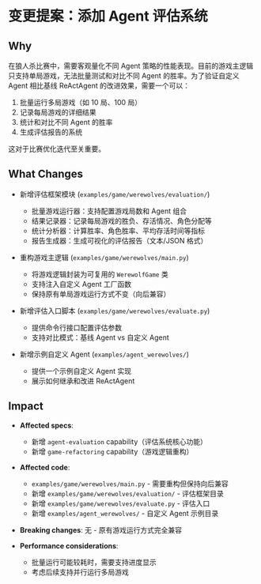 # 变更提案：添加 Agent 评估系统

## Why

在狼人杀比赛中，需要客观量化不同 Agent 策略的性能表现。目前的游戏主逻辑只支持单局游戏，无法批量测试和对比不同 Agent 的胜率。为了验证自定义 Agent 相比基线 ReActAgent 的改进效果，需要一个可以：
1. 批量运行多局游戏（如 10 局、100 局）
2. 记录每局游戏的详细结果
3. 统计和对比不同 Agent 的胜率
4. 生成评估报告的系统

这对于比赛优化迭代至关重要。

## What Changes

- 新增评估框架模块 (`examples/game/werewolves/evaluation/`)
  - 批量游戏运行器：支持配置游戏局数和 Agent 组合
  - 结果记录器：记录每局游戏的胜负、存活情况、角色分配等
  - 统计分析器：计算胜率、角色胜率、平均存活时间等指标
  - 报告生成器：生成可视化的评估报告（文本/JSON 格式）

- 重构游戏主逻辑 (`examples/game/werewolves/main.py`)
  - 将游戏逻辑封装为可复用的 `WerewolfGame` 类
  - 支持注入自定义 Agent 工厂函数
  - 保持原有单局游戏运行方式不变（向后兼容）

- 新增评估入口脚本 (`examples/game/werewolves/evaluate.py`)
  - 提供命令行接口配置评估参数
  - 支持对比模式：基线 Agent vs 自定义 Agent

- 新增示例自定义 Agent (`examples/agent_werewolves/`)
  - 提供一个示例自定义 Agent 实现
  - 展示如何继承和改进 ReActAgent

## Impact

- **Affected specs**: 
  - 新增 `agent-evaluation` capability（评估系统核心功能）
  - 新增 `game-refactoring` capability（游戏逻辑重构）

- **Affected code**:
  - `examples/game/werewolves/main.py` - 需要重构但保持向后兼容
  - 新增 `examples/game/werewolves/evaluation/` - 评估框架目录
  - 新增 `examples/game/werewolves/evaluate.py` - 评估入口
  - 新增 `examples/agent_werewolves/` - 自定义 Agent 示例目录

- **Breaking changes**: 无 - 原有游戏运行方式完全兼容

- **Performance considerations**: 
  - 批量运行可能较耗时，需要支持进度显示
  - 考虑后续支持并行运行多局游戏

